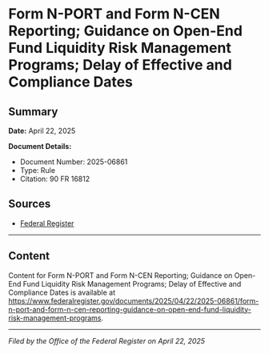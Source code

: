 # Form N-PORT and Form N-CEN Reporting; Guidance on Open-End Fund Liquidity Risk Management Programs; Delay of Effective and Compliance Dates

## Summary

**Date:** April 22, 2025

**Document Details:**
- Document Number: 2025-06861
- Type: Rule
- Citation: 90 FR 16812

## Sources
- [Federal Register](https://www.federalregister.gov/documents/2025/04/22/2025-06861/form-n-port-and-form-n-cen-reporting-guidance-on-open-end-fund-liquidity-risk-management-programs)

---

## Content

Content for Form N-PORT and Form N-CEN Reporting; Guidance on Open-End Fund Liquidity Risk Management Programs; Delay of Effective and Compliance Dates is available at https://www.federalregister.gov/documents/2025/04/22/2025-06861/form-n-port-and-form-n-cen-reporting-guidance-on-open-end-fund-liquidity-risk-management-programs.

---

*Filed by the Office of the Federal Register on April 22, 2025*
